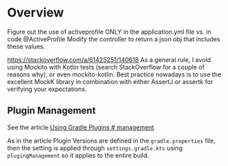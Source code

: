 # Overview

Figure out the use of activeprofile ONLY in the application.yml file vs. in code @ActiveProfile
Modify the controller to return a json obj that includes these values.

https://stackoverflow.com/a/61425251/140618
As a general rule, I avoid using Mockito with Kotlin tests (search StackOverflow for a couple of reasons why), or even mockito-kotlin. Best practice nowadays is to use the excellent MockK library in combination with either AssertJ or assertk for verifying your expectations.

## Plugin Management

See the article [Using Gradle Plugins # management](https://docs.gradle.org/current/userguide/plugins.html#sec:plugin_version_management)

As in the article Plugin Versions are defined in the `gradle.properties` file, then the setting is applied through `settings.gradle.kts` using `plugingManagement` so it applies to the entire build.

